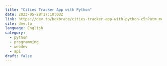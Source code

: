 ```yaml
---
title: "Cities Tracker App with Python"
date: 2023-05-28T17:10:03Z
link: https://dev.to/bekbrace/cities-tracker-app-with-python-c5n?utm_medium=RSS&utm_source=news.12bit.vn
site: dev.to
language: English
category:
  - python
  - programming
  - webdev
  - api
draft: false
---
```

